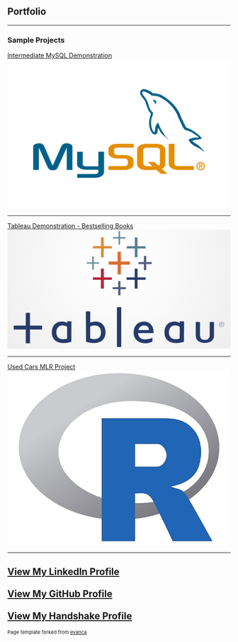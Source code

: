 ## Portfolio

---

### Sample Projects
[Intermediate MySQL Demonstration](https://github.com/NeilCollinsMS/Intermediate-Advanced-MySQL-Demo)
<img src="images/MySQL.png?raw=true"/>

---
[Tableau Demonstration - Bestselling Books](https://github.com/NeilCollinsMS/Tableau-Demo-Bestselling-Books)
<img src="images/tableau.png?raw=true"/>

---
[Used Cars MLR Project](https://github.com/NeilCollinsMS/Cars-Data-MLR)
<img src="images/Rlogo.jpeg?raw=true"/>

---

<a href="https://www.linkedin.com/in/neilcollins20/">View My LinkedIn Profile</a> 
<br><br>
<a href="https://github.com/NeilCollinsMS">View My GitHub Profile</a> 
<br><br>
<a href="https://app.joinhandshake.com/users/26684365">View My Handshake Profile</a> 
---
<p style="font-size:11px">Page template forked from <a href="https://github.com/evanca/quick-portfolio">evanca</a></p>
<!-- Remove above link if you don't want to attibute -->
